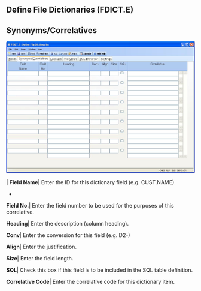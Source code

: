 ## Define File Dictionaries (FDICT.E)
<PageHeader />

## Synonyms/Correlatives

![](./FDICT-E-2.jpg)

| **Field Name**|  Enter the ID for this dictionary field (e.g. CUST.NAME)

-  
**Field No.**|  Enter the field number to be used for the purposes of this
correlative.

**Heading**|  Enter the description (column heading).

**Conv**|  Enter the conversion for this field (e.g. D2-)

**Align**|  Enter the justification.

**Size**|  Enter the field length.

**SQL**|  Check this box if this field is to be included in the SQL table
definition.

**Correlative Code**|  Enter the correlative code for this dictionary item.


<badge text= "Version 8.10.57 " vertical="middle" />

<PageFooter />
